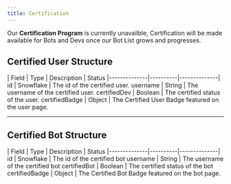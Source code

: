 ```yaml
---
title: Certification
---
```


<Alert type="warning">

Our <strong>Certification Program</strong> is currently unavailble, Certification will be made available for Bots and Devs once our Bot List grows and progresses.

</Alert>

## Certified User Structure
| Field	| Type | Description | Status
|--------------|----------|--------------|
id | Snowflake | The id of the certified user.
username | String |	The username of the certified user.
certifiedDev	| Boolean	| The certified status of the user.
certifiedBadge | Object | The Certified User Badge featured on the user page.

--- 

## Certified Bot Structure
| Field	| Type | Description | Status
|--------------|----------|--------------|
id | Snowflake | The id of the certified bot 
username | String |	The username of the certified bot
certifiedBot | Boolean	| The certified status of the bot
certifiedBadge | Object | The Certified Bot Badge featured on the bot page.
